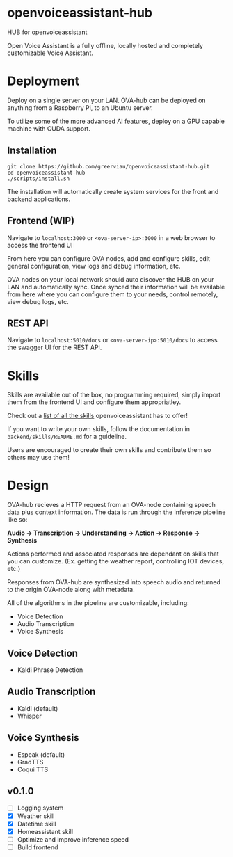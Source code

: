 # openvoiceassistant-hub
HUB for openvoiceassistant

Open Voice Assistant is a fully offline, locally hosted and completely customizable Voice Assistant.

# Deployment
Deploy on a single server on your LAN. OVA-hub can be deployed on anything from a Raspberry Pi, to an Ubuntu server.

To utilize some of the more advanced AI features, deploy on a GPU capable machine with CUDA support.

## Installation
```
git clone https://github.com/greerviau/openvoiceassistant-hub.git
cd openvoiceassistant-hub
./scripts/install.sh
```

The installation will automatically create system services for the front and backend applications.

## Frontend (WIP)
Navigate to ```localhost:3000``` or ```<ova-server-ip>:3000``` in a web browser to access the frontend UI

From here you can configure OVA nodes, add and configure skills, edit general configuration, view logs and debug information, etc.

OVA nodes on your local network should auto discover the HUB on your LAN and automatically sync. Once synced their information will be available from here where you can configure them to your needs, control remotely, view debug logs, etc.

## REST API
Navigate to ```localhost:5010/docs``` or ```<ova-server-ip>:5010/docs``` to access the swagger UI for the REST API.

# Skills
Skills are available out of the box, no programming required, simply import them from the frontend UI and configure them appropriatley.

Check out a [list of all the skills](https://github.com/greerviau/openvoiceassistant-hub/blob/develop/backend/skills/README.md) openvoiceassistant has to offer!

If you want to write your own skills, follow the documentation in ```backend/skills/README.md``` for a guideline. 

Users are encouraged to create their own skills and contribute them so others may use them!

# Design
OVA-hub recieves a HTTP request from an OVA-node containing speech data plus context information. The data is run through the inference pipeline like so:

**Audio -> Transcription -> Understanding -> Action -> Response -> Synthesis**

Actions performed and associated responses are dependant on skills that you can customize. (Ex. getting the weather report, controlling IOT devices, etc.)

Responses from OVA-hub are synthesized into speech audio and returned to the origin OVA-node along with metadata.

All of the algorithms in the pipeline are customizable, including:
* Voice Detection
* Audio Transcription
* Voice Synthesis

## Voice Detection
* Kaldi Phrase Detection

## Audio Transcription
* Kaldi (default)
* Whisper

## Voice Synthesis
* Espeak (default)
* GradTTS
* Coqui TTS

## v0.1.0
- [ ] Logging system
- [x] Weather skill
- [x] Datetime skill
- [x] Homeassistant skill
- [ ] Optimize and improve inference speed
- [ ] Build frontend
